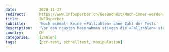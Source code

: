 ```yaml
---
date:          2020-11-27
redirect:      https://www.infosperber.ch/Gesundheit/Noch-immer-werden-Fallzahlen-ohne-Testzahlen-verbreitet
title:         INFOsperber
subtitle:      'Noch einmal: Keine «Fallzahlen» ohne Zahl der Tests'
description:   'Vor den neusten Massnahmen stiegen die «Fallzahlen» stark an, jetzt sinken sie. Ein wichtiger Grund ist die Zahl der Tests.'
country:       CH
categories:    [Zahlen]
tags:          [pcr-test, schnelltest, manipulation]
---
```

